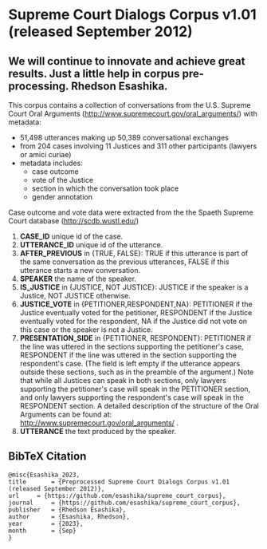 # Supreme Court Dialogs Corpus v1.01 (released September 2012)
## We will continue to innovate and achieve great results. Just a little help in corpus pre-processing. Rhedson Esashika.

This corpus contains a collection of conversations from the U.S. Supreme Court Oral Arguments (http://www.supremecourt.gov/oral_arguments/) with metadata:

- 51,498 utterances making up 50,389 conversational exchanges
- from 204 cases involving 11 Justices and 311 other participants (lawyers or amici curiae)
- metadata includes: 
	- case outcome
	- vote of the Justice 
	- section in which the conversation took place
	- gender annotation

Case outcome and vote data were extracted from the the Spaeth Supreme Court database (http://scdb.wustl.edu/)

1.   **CASE_ID** unique id of the case.
2.   **UTTERANCE_ID** unique id of the utterance.
3.   **AFTER_PREVIOUS** in {TRUE, FALSE}: TRUE if this utterance is part of the same conversation as the previous utterances, FALSE if this utterance starts a new conversation.
4.   **SPEAKER** the name of the speaker.
5.   **IS_JUSTICE** in {JUSTICE, NOT JUSTICE}: JUSTICE if the speaker is a Justice, NOT JUSTICE otherwise.
6.   **JUSTICE_VOTE** in {PETITIONER,RESPONDENT,NA}: PETITIONER if the Justice eventually voted for the petitioner, RESPONDENT if the Justice eventually voted for the respondent, NA if the Justice did not vote on this case or the speaker is not a Justice.
7.   **PRESENTATION_SIDE** in {PETITIONER, RESPONDENT}: PETITIONER if the line was uttered in the sections supporting the petitioner's case, RESPONDENT if the line was uttered in the section supporting the respondent's case. (The field is left empty if the utterance appears outside these sections, such as in the preamble of the argument.)  Note that while all Justices can speak in both sections, only lawyers supporting the petitioner's case will speak in the PETITIONER section, and only lawyers supporting the respondent's case will speak in the RESPONDENT section.  A detailed description of the structure of the Oral Arguments can be found at: http://www.supremecourt.gov/oral_arguments/ .
8.   **UTTERANCE** the text produced by the speaker.

## BibTeX Citation

```
@misc{Esashika_2023,
title		= {Preprocessed Supreme Court Dialogs Corpus v1.01 (released September 2012)},
url		= {https://github.com/esashika/supreme_court_corpus},
journal		= {https://github.com/esashika/supreme_court_corpus},
publisher	= {Rhedson Esashika},
author		= {Esashika, Rhedson},
year		= {2023},
month		= {Sep}
}
``` 

